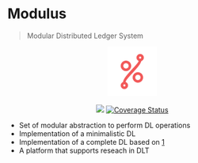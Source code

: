 # Modulus

> Modular Distributed Ledger System

<p style="text-align:center"><img width="100px" src="assets/modulus.png"/></p>

<p style="text-align:center">
    <a href="https://travis-ci.org/dedis/fabric"><img src="https://travis-ci.org/dedis/fabric.svg?branch=master"></a>
    <a href='https://coveralls.io/github/dedis/fabric?branch=master'><img src='https://coveralls.io/repos/github/dedis/fabric/badge.svg?branch=master' alt='Coverage Status' /></a>
</p>

- Set of modular abstraction to perform DL operations
- Implementation of a minimalistic DL
- Implementation of a complete DL based on [1](https://www.usenix.org/system/files/conference/usenixsecurity16/sec16_paper_kokoris-kogias.pdf)
- A platform that supports reseach in DLT